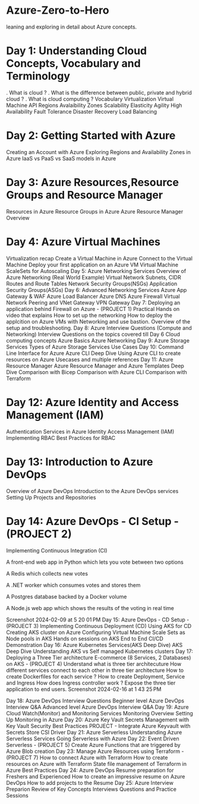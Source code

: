 # Azure-Zero-to-Hero
leaning and exploring in detail about Azure concepts.

# Day 1: Understanding Cloud Concepts, Vocabulary and Terminology
. What is cloud ?
. What is the difference between public, private and hybrid cloud ?
. What is cloud computing ?
Vocabulary
Virtualization
Virtual Machine
API
Regions
Avalaibility Zones
Scalability
Elasticity
Agility
High Availability
Fault Tolerance
Disaster Recovery
Load Balancing
# Day 2: Getting Started with Azure
Creating an Account with Azure
Exploring Regions and Availability Zones in Azure
IaaS vs PaaS vs SaaS models in Azure

# Day 3: Azure Resources,Resource Groups and Resource Manager
Resources in Azure
Resource Groups in Azure
Azure Resource Manager Overview
# Day 4: Azure Virtual Machines
Virtualization recap
Create a Virtual Machine in Azure
Connect to the Virtual Machine
Deploy your first application on an Azure VM
Virtual Machine ScaleSets for Autoscaling
Day 5: Azure Networking Services
Overview of Azure Networking (Real World Example)
Virtual Network
Subnets, CIDR
Routes and Route Tables
Network Security Groups(NSGs)
Application Security Groups(ASGs)
Day 6: Advanced Networking Services
Azure App Gateway & WAF
Azure Load Balancer
Azure DNS
Azure Firewall
Virtual Network Peering and VNet Gateway
VPN Gateway
Day 7: Deploying an application behind Firewall on Azure - (PROJECT 1)
Practical Hands on video that explains
How to set up the networking
How to deploy the applcition on Azure VMs with Networking and use bastion.
Overview of the setup and troubleshooting.
Day 8: Azure Interview Questions (Compute and Networking)
Interview Questions on the topics covered till Day 6
Cloud computing concepts
Azure Basics
Azure Networking
Day 9: Azure Storage Services
Types of Azure Storage Services
Use Cases
Day 10: Command Line Interface for Azure
Azure CLI Deep Dive
Using Azure CLI to create resources on Azure
Usecases and multiple references
Day 11: Azure Resource Manager
Azure Resource Manager and Azure Templates Deep Dive
Comparison with Bicep
Comparison with Azure CLI
Comparison with Terraform
# Day 12: Azure Identity and Access Management (IAM)
Authentication Services in Azure
Identity Access Management (IAM)
Implementing RBAC
Best Practices for RBAC
# Day 13: Introduction to Azure DevOps
Overview of Azure DevOps
Introduction to the Azure DevOps services
Setting Up Projects and Repositories
# Day 14: Azure DevOps - CI Setup - (PROJECT 2)
Implementing Continuous Integration (CI)

A front-end web app in Python which lets you vote between two options

A Redis which collects new votes

A .NET worker which consumes votes and stores them

A Postgres database backed by a Docker volume

A Node.js web app which shows the results of the voting in real time

Screenshot 2024-02-09 at 5 20 01 PM
Day 15: Azure DevOps - CD Setup - (PROJECT 3)
Implementing Continuous Deployment (CD)
Using AKS for CD
Creating AKS cluster on Azure
Configuring Virtual Machine Scale Sets as Node pools in AKS
Hands on sessions on AKS
End to End CI/CD Demonstration
Day 16: Azure Kubernetes Services(AKS Deep Dive)
AKS Deep Dive
Understanding AKS vs Self managed Kubernetes clusters
Day 17: Deploying a Three Tier architecture E-commerce (8 Services, 2 Databases) on AKS - (PROJECT 4)
Understand what is three tier architecuture
How different services connect to each other in three tier architecture
How to create Dockerfiles for each service ?
How to create Deployment, Service and Ingress
How does Ingress controller work ?
Expose the three tier application to end users.
Screenshot 2024-02-16 at 1 43 25 PM

Day 18: Azure DevOps Interview Questions
Beginner level Azure DevOps Interview Q&A
Advanced level Azure DevOps Interview Q&A
Day 19: Azure Cloud Watch(Monitor) and Monitoring Services
Monitoring Overview
Setting Up Monitoring in Azure
Day 20: Azure Key Vault
Secrets Management with Key Vault
Security Best Practices
PROJECT - Integrate Azure Keyvault with Secrets Store CSI Driver
Day 21: Azure Serverless
Understanding Azure Serverless Services
Going Serverless with Azure
Day 22: Event Driven Serverless - (PROJECT 5)
Create Azure Functions that are triggered by Azure Blob creation
Day 23: Manage Azure Resources using Terraform - (PROJECT 7)
How to connect Azure with Terraform
How to create resources on Azure with Terraform
State file management of Terraform in Azure
Best Practices
Day 24: Azure DevOps Resume preparation for Freshers and Experienced
How to create an impressive resume on Azure DevOps
How to add projects to the Resume
Day 25: Azure Interview Preparion
Review of Key Concepts
Interviews Questions and Practice Sessions
